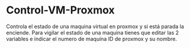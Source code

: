 # Control-VM-Proxmox
Controla el estado de una maquina virtual en proxmox y si está parada la enciende. Para vigilar el estado de una maquina tienes que editar las 2 variables e indicar el numero de maquina ID de proxmox y su nombre.
